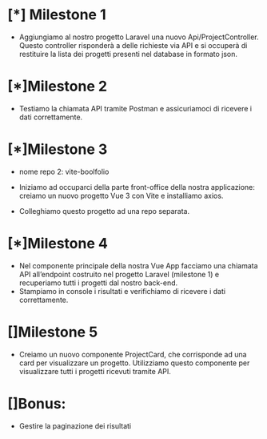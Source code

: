 # [*] Milestone 1

- Aggiungiamo al nostro progetto Laravel una nuovo Api/ProjectController. Questo controller risponderà a delle richieste via API e si occuperà di restituire la lista dei progetti presenti nel database in formato json.

# [*]Milestone 2

- Testiamo la chiamata API tramite Postman e assicuriamoci di ricevere i dati correttamente.

# [*]Milestone 3

- nome repo 2: vite-boolfolio

- Iniziamo ad occuparci della parte front-office della nostra applicazione: creiamo un nuovo progetto Vue 3 con Vite e installiamo axios.

- Colleghiamo questo progetto ad una repo separata.

# [*]Milestone 4

- Nel componente principale della nostra Vue App facciamo una chiamata API all’endpoint costruito nel progetto Laravel (milestone 1) e recuperiamo tutti i progetti dal nostro back-end.
- Stampiamo in console i risultati e verifichiamo di ricevere i dati correttamente.

# []Milestone 5

- Creiamo un nuovo componente ProjectCard, che corrisponde ad una card per visualizzare un progetto. Utilizziamo questo componente per visualizzare tutti i progetti ricevuti tramite API.

# []Bonus:

- Gestire la paginazione dei risultati
